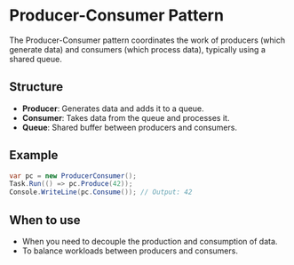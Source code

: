 # Producer-Consumer Pattern

The Producer-Consumer pattern coordinates the work of producers (which generate data) and consumers (which process data), typically using a shared queue.

## Structure

- **Producer**: Generates data and adds it to a queue.
- **Consumer**: Takes data from the queue and processes it.
- **Queue**: Shared buffer between producers and consumers.

## Example

```csharp
var pc = new ProducerConsumer();
Task.Run(() => pc.Produce(42));
Console.WriteLine(pc.Consume()); // Output: 42
```

## When to use

- When you need to decouple the production and consumption of data.
- To balance workloads between producers and consumers.
